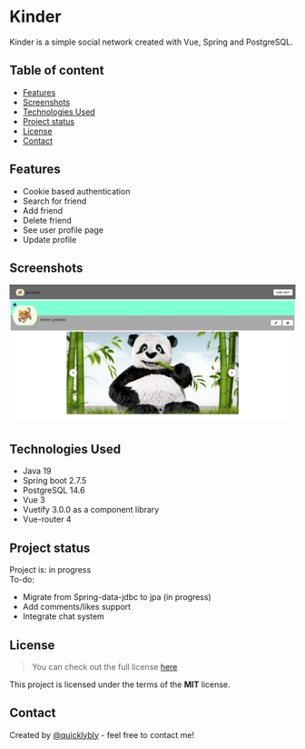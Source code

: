 # Kinder

Kinder is a simple social network created with Vue, Spring and PostgreSQL.

## Table of content

* [Features](#features)
* [Screenshots](#screenshots)
* [Technologies Used](#technologies-used)
* [Project status](#project-status)
* [License](#license)
* [Contact](#contact)

## Features

* Cookie based authentication
* Search for friend
* Add friend
* Delete friend
* See user profile page
* Update profile

## Screenshots
![User profile](./screenshots/user-profile.png)
## Technologies Used

* Java 19
* Spring boot 2.7.5
* PostgreSQL 14.6
* Vue 3
* Vuetify 3.0.0 as a component library
* Vue-router 4

## Project status

Project is: in progress <br>
To-do:

* Migrate from Spring-data-jdbc to jpa (in progress)
* Add comments/likes support
* Integrate chat system

## License

> You can check out the full license [here](https://github.com/quicklybly/kinder/blob/master/LICENSE)

This project is licensed under the terms of the **MIT** license.

## Contact

Created by [@quicklybly](https://t.me/quicklybly) - feel free to contact me!

